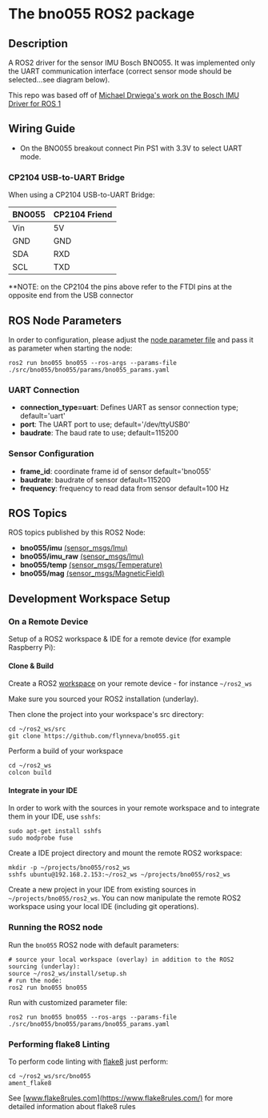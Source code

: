 # The bno055 ROS2 package

## Description
A ROS2 driver for the sensor IMU Bosch BNO055. It was implemented only the UART communication interface
(correct sensor mode should be selected...see diagram below).

This repo was based off of [Michael Drwiega's work on the Bosch IMU Driver for ROS 1](https://github.com/mdrwiega/bosch_imu_driver)

## Wiring Guide
- On the BNO055 breakout connect Pin PS1 with 3.3V to select UART mode.

### CP2104 USB-to-UART Bridge

When using a CP2104 USB-to-UART Bridge:

| BNO055 | CP2104 Friend    |
| ------ | ---------------- |
| Vin    |   5V             |
| GND    |   GND            |
| SDA    |   RXD            |
| SCL    |   TXD            |

**NOTE: on the CP2104 the pins above refer to the FTDI pins at the opposite end from the USB connector

## ROS Node Parameters

In order to configuration, please adjust the [node parameter file](bno055/params/bno055_params.yaml) and pass it
as parameter when starting the node:

    ros2 run bno055 bno055 --ros-args --params-file ./src/bno055/bno055/params/bno055_params.yaml

### UART Connection

- **connection_type=uart**: Defines UART as sensor connection type; default='uart'
- **port**: The UART port to use; default='/dev/ttyUSB0'
- **baudrate**: The baud rate to use; default=115200
  
### Sensor Configuration

- **frame_id**: coordinate frame id of sensor default='bno055'
- **baudrate**: baudrate of sensor default=115200
- **frequency**: frequency to read data from sensor default=100 Hz

## ROS Topics

ROS topics published by this ROS2 Node: 

  - **bno055/imu** [(sensor_msgs/Imu)](http://docs.ros.org/api/sensor_msgs/html/msg/Imu.html)
  - **bno055/imu_raw** [(sensor_msgs/Imu)](http://docs.ros.org/api/sensor_msgs/html/msg/Imu.html)
  - **bno055/temp** [(sensor_msgs/Temperature)](http://docs.ros.org/api/sensor_msgs/html/msg/Temperature.html)
  - **bno055/mag** [(sensor_msgs/MagneticField)](http://docs.ros.org/api/sensor_msgs/html/msg/MagneticField.html)
  
## Development Workspace Setup

### On a Remote Device
Setup of a ROS2 workspace & IDE for a remote device (for example Raspberry Pi):

#### Clone & Build

Create a ROS2 [workspace](https://index.ros.org/doc/ros2/Tutorials/Workspace/Creating-A-Workspace/) on your remote device - for instance `~/ros2_ws`

Make sure you sourced your ROS2 installation (underlay).

Then clone the project into your workspace's src directory:

    cd ~/ros2_ws/src
    git clone https://github.com/flynneva/bno055.git
    
Perform a build of your workspace
    
    cd ~/ros2_ws
    colcon build

#### Integrate in your IDE

In order to work with the sources in your remote workspace and to integrate them in your IDE, use `sshfs`:

    sudo apt-get install sshfs
    sudo modprobe fuse

Create a IDE project directory and mount the remote ROS2 workspace:

    mkdir -p ~/projects/bno055/ros2_ws
    sshfs ubuntu@192.168.2.153:~/ros2_ws ~/projects/bno055/ros2_ws
    
Create a new project in your IDE from existing sources in `~/projects/bno055/ros2_ws`. 
You can now manipulate the remote ROS2 workspace using your local IDE (including git operations). 

### Running the ROS2 node
Run the `bno055` ROS2 node with default parameters:

    # source your local workspace (overlay) in addition to the ROS2 sourcing (underlay):
    source ~/ros2_ws/install/setup.sh
    # run the node:
    ros2 run bno055 bno055
    
Run with customized parameter file:

    ros2 run bno055 bno055 --ros-args --params-file ./src/bno055/bno055/params/bno055_params.yaml
    
### Performing flake8 Linting

To perform code linting with [flake8](https://gitlab.com/pycqa/flake8) just perform:

    cd ~/ros2_ws/src/bno055
    ament_flake8

See [www.flake8rules.com](https://www.flake8rules.com/) for more detailed information about flake8 rules


